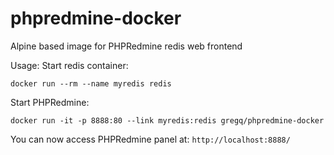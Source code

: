 # phpredmine-docker
Alpine based image for PHPRedmine redis web frontend

Usage: 
Start redis container: 

`docker run --rm --name myredis redis`

Start PHPRedmine: 

`docker run -it -p 8888:80 --link myredis:redis gregq/phpredmine-docker`

You can now access PHPRedmine panel at: `http://localhost:8888/`
